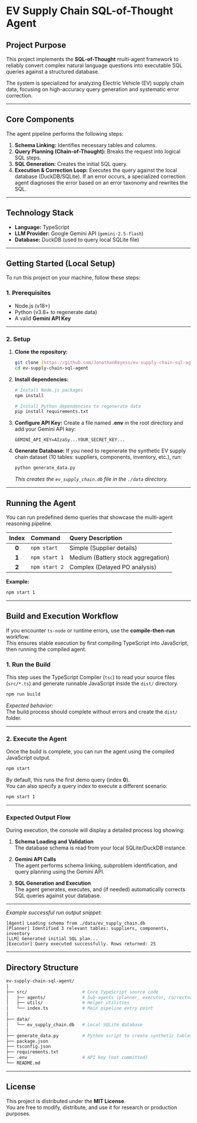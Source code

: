 # EV Supply Chain SQL-of-Thought Agent

## Project Purpose

This project implements the **SQL-of-Thought** multi-agent framework to reliably convert complex natural language questions into executable SQL queries against a structured database.

The system is specialized for analyzing Electric Vehicle (EV) supply chain data, focusing on high-accuracy query generation and systematic error correction.

---

## Core Components

The agent pipeline performs the following steps:

1. **Schema Linking:** Identifies necessary tables and columns.  
2. **Query Planning (Chain-of-Thought):** Breaks the request into logical SQL steps.  
3. **SQL Generation:** Creates the initial SQL query.  
4. **Execution & Correction Loop:** Executes the query against the local database (DuckDB/SQLite). If an error occurs, a specialized correction agent diagnoses the error based on an error taxonomy and rewrites the SQL.

---

## Technology Stack

* **Language:** TypeScript  
* **LLM Provider:** Google Gemini API (`gemini-2.5-flash`)  
* **Database:** DuckDB (used to query local SQLite file)

---

## Getting Started (Local Setup)

To run this project on your machine, follow these steps:

### 1. Prerequisites

* Node.js (v18+)  
* Python (v3.8+ to regenerate data)  
* A valid **Gemini API Key**

---

### 2. Setup

1. **Clone the repository:**
   ```bash
   git clone [https://github.com/JonathanReyess/ev-supply-chain-sql-agent.git]
   cd ev-supply-chain-sql-agent
   ```

2. **Install dependencies:**
   ```bash
   # Install Node.js packages
   npm install

   # Install Python dependencies to regenerate data
   pip install requirements.txt
   ```

3. **Configure API Key:**
   Create a file named **.env** in the root directory and add your Gemini API key:
   ```env
   GEMINI_API_KEY=AIzaSy...YOUR_SECRET_KEY...
   ```

4. **Generate Database:**
   If you need to regenerate the synthetic EV supply chain dataset (10 tables: suppliers, components, inventory, etc.), run:
   ```bash
   python generate_data.py
   ```
   *This creates the `ev_supply_chain.db` file in the `./data` directory.*

---

## Running the Agent

You can run predefined demo queries that showcase the multi-agent reasoning pipeline.

| Index | Command | Query Description |
| :---: | :--- | :--- |
| **0** | `npm start` | Simple (Supplier details) |
| **1** | `npm start 1` | Medium (Battery stock aggregation) |
| **2** | `npm start 2` | Complex (Delayed PO analysis) |

**Example:**
```bash
npm start 1
```

---

## Build and Execution Workflow

If you encounter `ts-node` or runtime errors, use the **compile-then-run** workflow.  
This ensures stable execution by first compiling TypeScript into JavaScript, then running the compiled agent.

### 1. Run the Build

This step uses the TypeScript Compiler (`tsc`) to read your source files (`src/*.ts`) and generate runnable JavaScript inside the `dist/` directory.

```bash
npm run build
```

*Expected behavior:*  
The build process should complete without errors and create the `dist/` folder.

---

### 2. Execute the Agent

Once the build is complete, you can run the agent using the compiled JavaScript output.

```bash
npm start
```

By default, this runs the first demo query (index **0**).  
You can also specify a query index to execute a different scenario:

```bash
npm start 1
```

---

### Expected Output Flow

During execution, the console will display a detailed process log showing:

1. **Schema Loading and Validation**  
   The database schema is read from your local SQLite/DuckDB instance.

2. **Gemini API Calls**  
   The agent performs schema linking, subproblem identification, and query planning using the Gemini API.

3. **SQL Generation and Execution**  
   The agent generates, executes, and (if needed) automatically corrects SQL queries against your database.

---

*Example successful run output snippet:*

```text
[Agent] Loading schema from ./data/ev_supply_chain.db
[Planner] Identified 3 relevant tables: suppliers, components, inventory
[LLM] Generated initial SQL plan...
[Executor] Query executed successfully. Rows returned: 25
```

---

## Directory Structure

```bash
ev-supply-chain-sql-agent/
│
├── src/                     # Core TypeScript source code
│   ├── agents/              # Sub-agents (planner, executor, corrector)
│   ├── utils/               # Helper utilities
│   └── index.ts             # Main pipeline entry point
│
├── data/
│   └── ev_supply_chain.db   # Local SQLite database
│
├── generate_data.py         # Python script to create synthetic tables
├── package.json
├── tsconfig.json
├── requirements.txt
├── .env                     # API key (not committed)
└── README.md
```

---

## License

This project is distributed under the **MIT License**.  
You are free to modify, distribute, and use it for research or production purposes.

```eof
